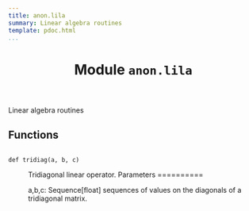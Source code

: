 ```yaml
---
title: anon.lila
summary: Linear algebra routines
template: pdoc.html
...
```

<main>
<header>
<h1 class="title">Module <code>anon.lila</code></h1>
</header>
<section id="section-intro">
<p>Linear algebra routines</p>
</section>
<section>
</section>
<section>
</section>
<section>
<h2 class="section-title" id="header-functions">Functions</h2>
<dl>
<dt id="anon.lila.tridiag"><code class="sourceCode hljs python name flex">
<span>def <span class="ident">tridiag</span></span>(<span>a, b, c)</span>
</code></dt>
<dd>
<div class="desc"><p>Tridiagonal linear operator. Parameters ==========</p>
<p>a,b,c: Sequence[float] sequences of values on the diagonals of a tridiagonal matrix.</p>
</div>
</dd>
</dl>
</section>
<section>
</section>
</main>
